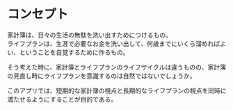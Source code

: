 # コンセプト
家計簿は、日々の生活の無駄を洗い出すためにつけるもの。  
ライフプランは、生涯で必要なお金を洗い出して、何歳までにいくら溜めればよい、ということを自覚するために作るもの。  
  
そう考えた時に、家計簿とライフプランのライフサイクルは違うものの、家計簿の見直し時にライフプランを意識するのは自然ではないでしょうか。

このアプリでは、短期的な家計簿の視点と長期的なライフプランの視点を同時に満たせるようにすることが目的である。


